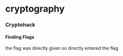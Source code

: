 # cryptography

### Cryptohack 

#### Finding Flags 

the flag was directly given so directly entered the flag  

```

```

#### 
